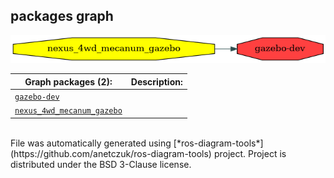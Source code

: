 <!--
File was automatically generated using 'ros-diagram-tools' project.
Project is distributed under the BSD 3-Clause license.
-->

## packages graph

[![gazebo-dev](gazebo_dev.png "gazebo-dev")](gazebo_dev.png)

| Graph packages (2): | Description: |
| ----------------------------------- | ------------ |
| [`gazebo-dev`](gazebo_dev.html) |  |
| [`nexus_4wd_mecanum_gazebo`](nexus_4wd_mecanum_gazebo.html) |  |


</br>
File was automatically generated using [*ros-diagram-tools*](https://github.com/anetczuk/ros-diagram-tools) project.
Project is distributed under the BSD 3-Clause license.
